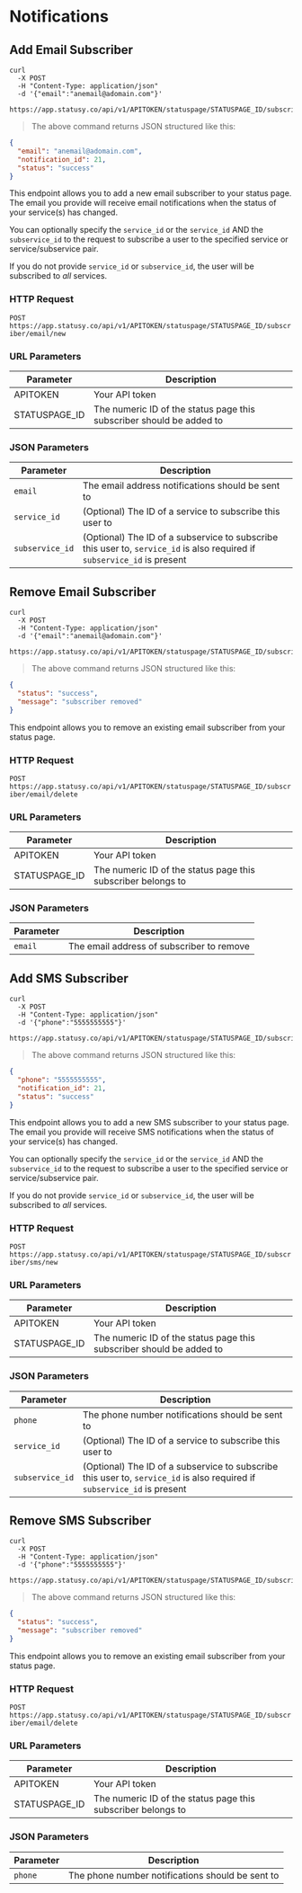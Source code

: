 # Notifications

## Add Email Subscriber

```
curl
  -X POST
  -H "Content-Type: application/json"
  -d '{"email":"anemail@adomain.com"}'
  https://app.statusy.co/api/v1/APITOKEN/statuspage/STATUSPAGE_ID/subscriber/email/new
```

> The above command returns JSON structured like this:

```json
{
  "email": "anemail@adomain.com",
  "notification_id": 21,
  "status": "success"
}
```

This endpoint allows you to add a new email subscriber to your status page. The email you provide will receive email notifications when the status of your service(s) has changed.

You can optionally specify the `service_id` or the `service_id` AND the `subservice_id` to the request to subscribe a user to the specified service or
service/subservice pair.

If you do not provide `service_id` or `subservice_id`, the user will be subscribed to _all_ services.

### HTTP Request

`POST https://app.statusy.co/api/v1/APITOKEN/statuspage/STATUSPAGE_ID/subscriber/email/new`

### URL Parameters

Parameter | Description
--------- | -----------
APITOKEN | Your API token
STATUSPAGE_ID | The numeric ID of the status page this subscriber should be added to

### JSON Parameters

Parameter | Description
--------- | -----------
`email` | The email address notifications should be sent to
`service_id` | (Optional) The ID of a service to subscribe this user to
`subservice_id` | (Optional) The ID of a subservice to subscribe this user to, `service_id` is also required if `subservice_id` is present

## Remove Email Subscriber

```
curl
  -X POST
  -H "Content-Type: application/json"
  -d '{"email":"anemail@adomain.com"}'
  https://app.statusy.co/api/v1/APITOKEN/statuspage/STATUSPAGE_ID/subscriber/email/delete
```

> The above command returns JSON structured like this:

```json
{
  "status": "success",
  "message": "subscriber removed"
}
```

This endpoint allows you to remove an existing email subscriber from your status page.

### HTTP Request

`POST https://app.statusy.co/api/v1/APITOKEN/statuspage/STATUSPAGE_ID/subscriber/email/delete`

### URL Parameters

Parameter | Description
--------- | -----------
APITOKEN | Your API token
STATUSPAGE_ID | The numeric ID of the status page this subscriber belongs to

### JSON Parameters

Parameter | Description
--------- | -----------
`email` | The email address of subscriber to remove

## Add SMS Subscriber

```
curl
  -X POST
  -H "Content-Type: application/json"
  -d '{"phone":"5555555555"}'
  https://app.statusy.co/api/v1/APITOKEN/statuspage/STATUSPAGE_ID/subscriber/sms/new
```

> The above command returns JSON structured like this:

```json
{
  "phone": "5555555555",
  "notification_id": 21,
  "status": "success"
}
```

This endpoint allows you to add a new SMS subscriber to your status page. The email you provide will receive SMS notifications when the status of your service(s) has changed.

You can optionally specify the `service_id` or the `service_id` AND the `subservice_id` to the request to subscribe a user to the specified service or
service/subservice pair.

If you do not provide `service_id` or `subservice_id`, the user will be subscribed to _all_ services.

### HTTP Request

`POST https://app.statusy.co/api/v1/APITOKEN/statuspage/STATUSPAGE_ID/subscriber/sms/new`

### URL Parameters

Parameter | Description
--------- | -----------
APITOKEN | Your API token
STATUSPAGE_ID | The numeric ID of the status page this subscriber should be added to

### JSON Parameters

Parameter | Description
--------- | -----------
`phone` | The phone number notifications should be sent to
`service_id` | (Optional) The ID of a service to subscribe this user to
`subservice_id` | (Optional) The ID of a subservice to subscribe this user to, `service_id` is also required if `subservice_id` is present

## Remove SMS Subscriber

```
curl
  -X POST
  -H "Content-Type: application/json"
  -d '{"phone":"5555555555"}'
  https://app.statusy.co/api/v1/APITOKEN/statuspage/STATUSPAGE_ID/subscriber/sms/delete
```

> The above command returns JSON structured like this:

```json
{
  "status": "success",
  "message": "subscriber removed"
}
```

This endpoint allows you to remove an existing email subscriber from your status page.

### HTTP Request

`POST https://app.statusy.co/api/v1/APITOKEN/statuspage/STATUSPAGE_ID/subscriber/email/delete`

### URL Parameters

Parameter | Description
--------- | -----------
APITOKEN | Your API token
STATUSPAGE_ID | The numeric ID of the status page this subscriber belongs to

### JSON Parameters

Parameter | Description
--------- | -----------
`phone` | The phone number notifications should be sent to
